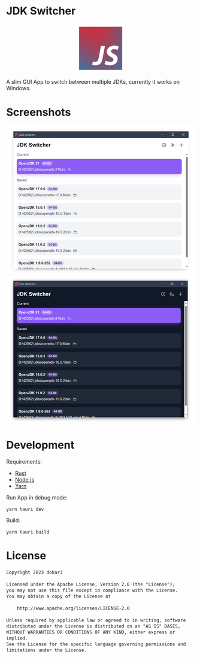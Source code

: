 # JDK Switcher

<p align="center">
<img width="128" src="./public/icon.png"/>
</p>

A slim GUI App to switch between multiple JDKs, currently it works on Windows.

# Screenshots

![](./images/screenshot-light.png)
![](./images/screenshot-dark.png)

# Development

Requirements:

- [Rust](https://www.rust-lang.org/)
- [Node.js](https://nodejs.org/en)
- [Yarn](https://yarnpkg.com/)

Run App in debug mode:

```shell
yarn tauri dev
```

Build:

```shell
yarn tauri build
```

# License

```
Copyright 2023 dokar3

Licensed under the Apache License, Version 2.0 (the "License");
you may not use this file except in compliance with the License.
You may obtain a copy of the License at

    http://www.apache.org/licenses/LICENSE-2.0

Unless required by applicable law or agreed to in writing, software
distributed under the License is distributed on an "AS IS" BASIS,
WITHOUT WARRANTIES OR CONDITIONS OF ANY KIND, either express or implied.
See the License for the specific language governing permissions and
limitations under the License.
```
